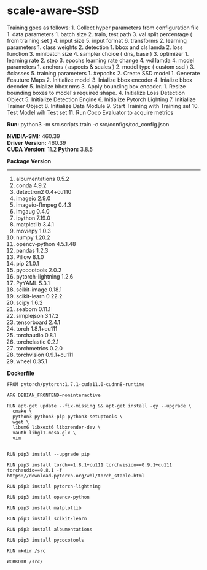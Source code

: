 # scale-aware-SSD

Training goes as follows:
		1. Collect hyper parameters from configuration file
				1. data parameters
						1. batch size
						2. train, test path
						3. val split percentage ( from training set )
						4. input size
						5. input format
						6. transforms
				2. learning parameters
						1. class weights
						2. detection 
								1. bbox and cls lamda
								2. loss function
								3. minibatch size
								4. sampler choice ( dns, base ) 
						3. optimizer
								1. learning rate
								2. step
								3. epochs learning rate change
								4. wd lamda
						4. model parameters
								1. anchors ( aspects & scales )
								2. model type ( custom ssd )
								3. #classes 
						5. training parameters
								1. #epochs
		2. Create SSD model
				1. Generate Feauture Maps
				2. Initialize model
				3. Inialize bbox encoder
				4. Inialize bbox decoder
				5. Inialize bbox nms
		3. Apply bounding box encoder. 
				1. Resize bounding boxes to model's required shape.
		4. Initialize Loss Detection Object 
		5. Initialize Detection Engine
		6. Initialize Pytorch Lighting 
		7. Initialize Trainer Object
		8. Initialize Data Module
		9. Start Training with Training set
		10. Test Model wih Test set
		11. Run Coco Evaluator to acquire metrics

**Run:** python3 -m src.scripts.train -c src/configs/tod_config.json

**NVIDIA-SMI:** 460.39       
**Driver Version:** 460.39       
**CUDA Version:** 11.2
**Python:** 3.8.5

**Package                Version**
---------------------- -------------------
1.  albumentations         0.5.2
2.  conda                  4.9.2
3.  detectron2             0.4+cu110
4.  imageio                2.9.0
5.  imageio-ffmpeg         0.4.3
6.  imgaug                 0.4.0
7.  ipython                7.19.0
8.  matplotlib             3.4.1
9.  moviepy                1.0.3
10.  numpy                  1.20.2
11.  opencv-python          4.5.1.48
12.  pandas                 1.2.3
13.  Pillow                 8.1.0
14.  pip                    21.0.1
15.  pycocotools            2.0.2
16.  pytorch-lightning      1.2.6
17.  PyYAML                 5.3.1
18.  scikit-image           0.18.1
19.  scikit-learn           0.22.2
20.  scipy                  1.6.2
21.  seaborn                0.11.1
22.  simplejson             3.17.2
23.  tensorboard            2.4.1
24.  torch                  1.8.1+cu111
25.  torchaudio             0.8.1
26.  torchelastic           0.2.1
27.  torchmetrics           0.2.0
28.  torchvision            0.9.1+cu111
29.  wheel                  0.35.1

**Dockerfile**
    
    FROM pytorch/pytorch:1.7.1-cuda11.0-cudnn8-runtime

    ARG DEBIAN_FRONTEND=noninteractive

    RUN apt-get update --fix-missing && apt-get install -qy --upgrade \
      cmake \
      python3 python3-pip python3-setuptools \
      wget \
      libsm6 libxext6 libxrender-dev \
      xauth libgl1-mesa-glx \
      vim


    RUN pip3 install --upgrade pip 

    RUN pip3 install torch==1.8.1+cu111 torchvision==0.9.1+cu111 torchaudio==0.8.1 -f https://download.pytorch.org/whl/torch_stable.html

    RUN pip3 install pytorch-lightning

    RUN pip3 install opencv-python

    RUN pip3 install matplotlib

    RUN pip3 install scikit-learn

    RUN pip3 install albumentations

    RUN pip3 install pycocotools

    RUN mkdir /src

    WORKDIR /src/
